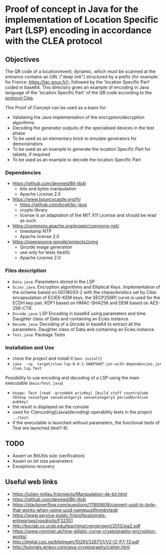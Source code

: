 # Proof of concept in Java for the implementation of Location Specific Part (LSP) encoding in accordance with the CLEA protocol

## Objectives

The QR code of a location/event, dynamic, which must be scanned at the entrance contains an URL ("deep link") structured by a prefix (for example for France: https://tac.gouv.fr/), followed by the 'location Specific Part' coded in base64. This directory gives an example of encoding in Java language of the 'location Specific Part' of the QR code according to the [protocol Cléa](https://hal.inria.fr/hal-03146022).

This Proof of Concept can be used as a basis for:

* Validating the Java implementation of the encryption/decryption algorithms
* Decoding the generator outputs of the specialised devices in the test phase
* To be used as an elementary brick to emulate generators for demonstrators
* To be used as an example to generate the location Specific Part for tablets, if required
* To be used as an example to decode the location Specific Part

### Dependencies

* https://github.com/devnied/Bit-lib4j
  * bits and bytes manipulation
  * Apache License 2.0
* https://www.bouncycastle.org/fr/
  * https://github.com/bcgit/bc-java
  * crypto library
  * license is an adaptation of the MIT X11 License and should be read as such.
* https://commons.apache.org/proper/commons-net/
  * timestamp NTP
  * Apache license 2.0
* https://opensource.google/projects/zxing
  * Qrcode image generation
  * use only for tests (test5)
  * Apache License 2.0
  
### Files description

* `Data.java`: Parameters stored in the LSP
* `Ecies.java`: Encryption algorithms and Elliptical Keys. Implementation of the scheme based on ISO18033-2 with the characteristics set by Cléa: encapsulation of ECIES-KEM keys, the SECP256R1 curve is used for the ECDH key pair, KDF1 based on HMAC-SHA256 and DEM based on AES-256-CTR.
* `Encode.java`: LSP Encoding in base64 using parameters and time. Daughter class of Data and containing an Ecies instance.
* `Decode.java`: Decoding of a Qrcode in base64 to extract all the parameters. Daughter class of Data and containing an Ecies instance.
* `Test.java`: Package Tests

### Installation and Use

* clone the project and install it (`mvn install`)
* `java  -cp  target/clea-lsp-0.0.1-SNAPSHOT-jar-with-dependencies.jar clea.lsp.Test`

Possibility to use encoding and decoding of a LSP using the main executable (`main/Test.java`)

* `Usage: Test [read  qrcode64 privKey] [build staff countryCode CRIexp venueType venueCategory1 venueCategory2 periodDuration pubkey]`
* the result is displayed on the console
* used for C(encoding)/Java(decoding) operability tests in the project `../test`.
* if the executable is launched without parameters, the functional tests of Test are launched (test1-8)

## TODO

* Assert on BitUtils size (verification)
* Assert on bit size parameters
* Exceptions recovery

## Useful web links

* https://julien-millau.fr/projects/Manipulation-de-bit.html
* https://github.com/devnied/Bit-lib4j
* https://stackoverflow.com/questions/17893609/convert-uuid-to-byte-that-works-when-using-uuid-nameuuidfrombytesb
* https://www.service-public.fr/professionnels-entreprises/vosdroits/F32351
* http://koclab.cs.ucsb.edu/teaching/cren/project/2013/xia2.pdf
* https://www.nominet.uk/how-elliptic-curve-cryptography-encryption-works/
* http://digital.csic.es/bitstream/10261/32671/1/V2-I2-P7-13.pdf
* http://tutorials.jenkov.com/java-cryptography/cipher.html

